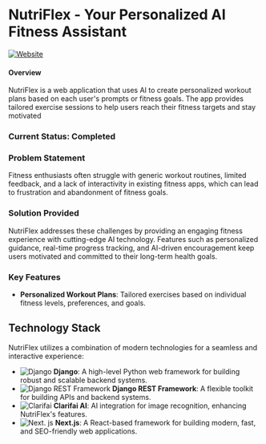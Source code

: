 

# NutriFlex - Your Personalized AI Fitness Assistant

[![Website](https://img.shields.io/badge/NutriFlex-Website-blue)](https://nutriflex.vercel.app/)

#### Overview

NutriFlex is a web application that uses AI to create personalized workout plans based on each user's prompts or fitness goals. The app provides tailored exercise sessions to help users reach their fitness targets and stay motivated

### Current Status: Completed

### Problem Statement

Fitness enthusiasts often struggle with generic workout routines, limited feedback, and a lack of interactivity in existing fitness apps, which can lead to frustration and abandonment of fitness goals.

### Solution Provided

NutriFlex addresses these challenges by providing an engaging fitness experience with cutting-edge AI technology. Features such as personalized guidance, real-time progress tracking, and AI-driven encouragement keep users motivated and committed to their long-term health goals.

### Key Features

- **Personalized Workout Plans**: Tailored exercises based on individual fitness levels, preferences, and goals.

## Technology Stack

NutriFlex utilizes a combination of modern technologies for a seamless and interactive experience:

- ![Django](https://img.shields.io/badge/-Django-092E20?style=flat-square&logo=django) **Django**: A high-level Python web framework for building robust and scalable backend systems.
- ![Django REST Framework](https://img.shields.io/badge/-Django%20REST%20Framework-092E20?style=flat-square&logo=django) **Django REST Framework**: A flexible toolkit for building APIs and backend systems.
- ![Clarifai](https://img.shields.io/badge/-Clarifai-F3E5F5?style=flat-square&logo=clarifai) **Clarifai AI**: AI integration for image recognition, enhancing NutriFlex's features.
- ![Next. js](https://img.shields.io/badge/-Next.js-000000?style=flat-square&logo=next.js) **Next.js**: A React-based framework for building modern, fast, and SEO-friendly web applications.

